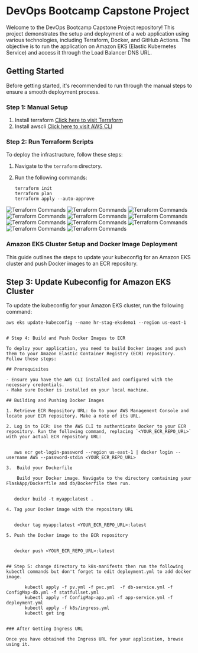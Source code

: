 # DevOps Bootcamp Capstone Project

Welcome to the DevOps Bootcamp Capstone Project repository! This project demonstrates the setup and deployment of a web application using various technologies, including Terraform, Docker, and GitHub Actions. The objective is to run the application on Amazon EKS (Elastic Kubernetes Service) and access it through the Load Balancer DNS URL.

## Getting Started

Before getting started, it's recommended to run through the manual steps to ensure a smooth deployment process.

### Step 1: Manual Setup

1. Install terraform [Click here to visit Terraform](https://developer.hashicorp.com/terraform/tutorials/aws-get-started/install-cli)
2. Install awscli [Click here to visit AWS CLI](https://docs.aws.amazon.com/cli/latest/userguide/getting-started-install.html)

### Step 2: Run Terraform Scripts

To deploy the infrastructure, follow these steps:

1. Navigate to the `terraform` directory.
2. Run the following commands:

   ```shell
   terraform init
   terraform plan
   terraform apply --auto-approve
![Terraform Commands](screenshots/vpc.PNG)
![Terraform Commands](screenshots/BASTION_HOST.PNG)
![Terraform Commands](screenshots/cluster.PNG)
![Terraform Commands](screenshots/ECR.PNG)
![Terraform Commands](screenshots/EIP.PNG)
![Terraform Commands](screenshots/internet_gateway.PNG)
![Terraform Commands](screenshots/LOADBALANCERS.PNG)
![Terraform Commands](screenshots/NAT.PNG)
![Terraform Commands](screenshots/node_group.PNG)
![Terraform Commands](screenshots/security_groups.PNG)
![Terraform Commands](screenshots/subnet.PNG)

### Amazon EKS Cluster Setup and Docker Image Deployment

This guide outlines the steps to update your kubeconfig for an Amazon EKS cluster and push Docker images to an ECR repository.

## Step 3: Update Kubeconfig for Amazon EKS Cluster

To update the kubeconfig for your Amazon EKS cluster, run the following command:

```shell
aws eks update-kubeconfig --name hr-stag-eksdemo1 --region us-east-1


# Step 4: Build and Push Docker Images to ECR

To deploy your application, you need to build Docker images and push them to your Amazon Elastic Container Registry (ECR) repository. Follow these steps:

## Prerequisites

- Ensure you have the AWS CLI installed and configured with the necessary credentials.
- Make sure Docker is installed on your local machine.

## Building and Pushing Docker Images

1. Retrieve ECR Repository URL: Go to your AWS Management Console and locate your ECR repository. Make a note of its URL.

2. Log in to ECR: Use the AWS CLI to authenticate Docker to your ECR repository. Run the following command, replacing `<YOUR_ECR_REPO_URL>` with your actual ECR repository URL:

   
   aws ecr get-login-password --region us-east-1 | docker login --username AWS --password-stdin <YOUR_ECR_REPO_URL>

3.  Build your Dockerfile

    Build your Docker image. Navigate to the directory containing your FlaskApp/Dockerfile and db/Dockerfile then run.

    
   docker build -t myapp:latest .

4. Tag your Docker image with the repository URL

    
   docker tag myapp:latest <YOUR_ECR_REPO_URL>:latest

5. Push the Docker image to the ECR repository

   
   docker push <YOUR_ECR_REPO_URL>:latest


## Step 5: change directory to k8s-manifests then run the following kubectl commands but don't forget to edit deployment.yml to add docker image.

       kubectl apply -f pv.yml -f pvc.yml  -f db-service.yml -f ConfigMap-db.yml -f statfullset.yml
       kubectl apply -f ConfigMap-app.yml -f app-service.yml -f deployment.yml
       kubectl apply -f k8s/ingress.yml
       kubectl get ing


### After Getting Ingress URL

Once you have obtained the Ingress URL for your application, browse using it.
